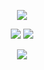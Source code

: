 <p align="center">
  <img src="https://badge42.vercel.app/api/v2/clj5t4hp5017508ie2lbus57n/stats?cursusId=21&coalitionId=285" />
</p>
<p align="center">
  <img src="https://github-readme-streak-stats.herokuapp.com?user=mrbff&theme=gotham&hide_border=true" />
  <img src="https://github-readme-stats.vercel.app/api/top-langs/?username=mrbff&layout=compact&theme=gotham&hide_border=true" />
</p>
<p align="center">
  <a href="https://skillicons.dev">
    <img src="https://skillicons.dev/icons?i=bash,solidity,ipfs,js,go,c,cpp,linux,git,docker,cmake,vscode,vim" />
  </a>
</p>
